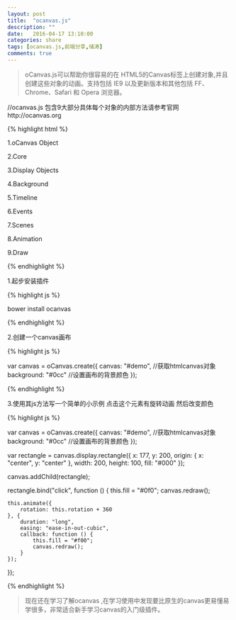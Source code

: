 ```yaml
---
layout: post
title:  "ocanvas.js"
description: ""
date:   2016-04-17 13:10:00
categories: share
tags: [ocanvas.js,前端分享,储涛]
comments: true
---
```



>oCanvas.js可以帮助你很容易的在 HTML5的Canvas标签上创建对象,并且创建这些对象的动画。支持包括 IE9 以及更新版本和其他包括 FF、Chrome、Safari 和 Opera 浏览器。




//ocanvas.js 包含9大部分具体每个对象的内部方法请参考官网http://ocanvas.org

{% highlight html %}

1.oCanvas Object

2.Core

3.Display Objects

4.Background

5.Timeline 

6.Events

7.Scenes

8.Animation

9.Draw


{% endhighlight %}



1.起步安装插件

{% highlight js %}

bower install ocanvas 

{% endhighlight %}


2.创建一个canvas画布

{% highlight js %}

var canvas = oCanvas.create({
    canvas: "#demo", //获取htmlcanvas对象
    background: "#0cc" //设置画布的背景颜色
});

{% endhighlight %}


3.使用其js方法写一个简单的小示例 点击这个元素有旋转动画 然后改变颜色

{% highlight js %}


var canvas = oCanvas.create({
    canvas: "#demo", //获取htmlcanvas对象
    background: "#0cc" //设置画布的背景颜色
});

var rectangle = canvas.display.rectangle({
    x: 177,
    y: 200,
    origin: { x: "center", y: "center" },
    width: 200,
    height: 100,
    fill: "#000"
});

canvas.addChild(rectangle);

rectangle.bind("click", function () {
    this.fill = "#0f0";
    canvas.redraw();

    this.animate({
        rotation: this.rotation + 360
    }, {
        duration: "long",
        easing: "ease-in-out-cubic",
        callback: function () {
            this.fill = "#f00";
            canvas.redraw();
        }
    });
});

{% endhighlight %}


>现在还在学习了解ocanvas ,在学习使用中发现要比原生的canvas更易懂易学很多，非常适合新手学习canvas的入门级插件。








